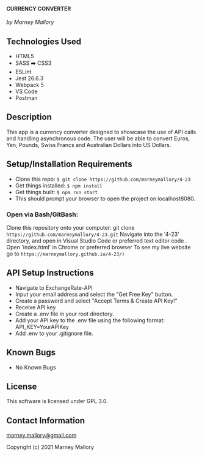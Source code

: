 #### CURRENCY CONVERTER

_by Marney Mallory_

## Technologies Used

- HTML5
- SASS ➡️ CSS3
- ESLint
- Jest 26.6.3
- Webpack 5
- VS Code
- Postman

## Description

This app is a currency converter designed to showcase the use of API calls and handling asynchronous code. The user will be able to convert Euros, Yen, Pounds, Swiss Francs and Australian Dollars into US Dollars.

## Setup/Installation Requirements

- Clone this repo: `$ git clone https://github.com/marneymallory/4-23`
- Get things installed: `$ npm install`
- Get things built: `$ npm run start`
- This should prompt your browser to open the project on localhost8080.

### Open via Bash/GitBash:

Clone this repository onto your computer: git clone `https://github.com/marneymallory/4-23.git` Navigate into the '4-23' directory, and open in Visual Studio Code or preferred text editor code . Open 'index.html' in Chrome or preferred browser To see my live website go to `https://marneymallory.github.io/4-23/)`

## API Setup Instructions

- Navigate to ExchangeRate-API
- Input your email address and select the "Get Free Key" button.
- Create a password and select "Accept Terms & Create API Key!"
- Receive API key
- Create a .env file in your root directory.
- Add your API key to the .env file using the following format: API_KEY=YourAPIKey
- Add .env to your .gitignore file.

## Known Bugs

- No Known Bugs

## License

This software is licensed under GPL 3.0.

## Contact Information

marney.mallory@gmail.com

Copyright (c) 2021 Marney Mallory
